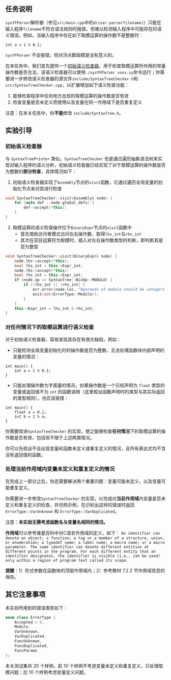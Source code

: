 ## 任务说明
`sysYFParser`解析器（参见`src/main.cpp`中的`driver.parse(filename)`）只能在输入程序`filename`不符合语法规则时报错，但难以检测输入程序中可能存在的语义错误。例如，当输入程序中存在如下取模运算的操作数不是整数时：
```
int a = 1 % 0.1;
```
`sysYFParser` 不会报错，但对浮点数取模是没有意义的。

在本任务中，我们首先提供一个[初始语义检查器](#初始语义检查器)，用于检查取模运算所作用的常量操作数是否合法，该语义检查器可以使用`./sysYFParser xxxx.sy`命令运行；你需要进一步修改语义检查器的源文件`include/SyntaxTreeChecker.h`和`src/SyntaxTreeChecker.cpp`，以扩展增加如下语义检查功能：
1. 能够检查程序中任何地方出现的取模运算的操作数是否有效
2. 检查变量是否未定义而使用以及变量在同一作用域下是否重复定义

注意：在本关任务中，你**不能**修改 `include/SyntaxTree.h`。

## 实验引导
### 初始语义检查器

与 `SyntaxTreePrinter` 类似，`SyntaxTreeChecker` 也是通过遍历抽象语法树来实现对输入程序的语义分析，初始语义检查器已经实现了对于取模运算的操作数是否为整数的**部分检查**，具体情况如下：

1. 初始语义检查器实现了`Assembly`节点的`visit`函数，它通过遍历全局变量的初始化节点来对其进行检查

```cpp
void SyntaxTreeChecker::visit(Assembly& node) {
    for (auto def : node.global_defs) {
        def->accept(*this);
    }
}
```
2. 取模运算的语义检查操作位于`BinaryExpr`节点的`visit`函数中
	- 首先借助访问者模式访问左右操作数，取得`lhs_int`与`rhs_int`
    - 其次在双目运算符为取模时，插入对左右操作数类型的判断，即判断其是否为整型

```cpp
void SyntaxTreeChecker::visit(BinaryExpr& node) {
    node.lhs->accept(*this);
    bool lhs_int = this->Expr_int;
    node.rhs->accept(*this);
    bool rhs_int = this->Expr_int;
    if (node.op == SyntaxTree::BinOp::MODULO) {
        if (!lhs_int || !rhs_int) {
            err.error(node.loc, "Operands of modulo should be integers.");
            exit(int(ErrorType::Modulo));
        }
    }
    this->Expr_int = lhs_int & rhs_int;
}
```

### 对任何情况下的取模运算进行语义检查
对于初始语义检查器，容易发现其存在有很大缺陷，例如：
- 只能检测全局变量初始化时的操作数是否为整数，无法处理函数块内部声明的变量的情况：
```
int main() {
    int a = 1 % 0.1;
}
```
- 只能处理操作数为字面量的情况，如果操作数是一个已经声明为 `float` 类型的变量或返回值不为 `int` 的函数调用（这里假设函数声明时的类型与其实际返回的类型相同），也应该报错：
```
int main() {
    float a = 0.1;
    int b = 1 % a;
}
```
你需要改进`SyntaxTreeChecker` 的实现，使之能够检查**任何情况**下的取模运算的操作数是否有效，包括但不限于上述两类情况。

你可以先假设不会出现变量和函数未定义或重复定义的情况，且所有表达式均不含没有返回值的函数。

### 处理当前作用域内变量未定义和重复定义的情况

在完成上一部分之后，你还需要解决两个重要问题：变量可能未定义，以及变量可能重复定义。

你需要进一步修改`SyntaxTreeChecker` 的实现，以完成对**当前作用域**内变量是否未定义和重复定义的检查，并仿照示例，在识别出这样的错误时返回 `ErrorType::VarUnknown` 和 `ErrorType::VarDuplicated`。

注意：**本实验无需考虑函数名与变量名相同的情况。**

**作用域**可以参考维基百科中对C语言作用域的定义，如下：
`An identifier can denote an object; a function; a tag or a member of a structure, union, or enumeration; a typedef name; a label name; a macro name; or a macro parameter. The same identifier can denote different entities at different points in the program. For each different entity that an identifier designates, the identifier is visible (i.e., can be used) only within a region of program text called its scope.`

**提醒**：1）形式参数在函数体的顶层作用域内；2）参考教材 7.2.2 节作用域信息的保存。

## 其它注意事项
本实验所用到的错误类型如下：
```cpp
enum class ErrorType {
    Accepted = 0,
    Modulo,
    VarUnknown,
    VarDuplicated,
    FuncUnknown,
    FuncDuplicated,
    FuncParams
};
```

本关测试集共 20 个样例，前 10 个样例不考虑变量未定义和重复定义，只处理取模问题；后 10 个样例考虑变量定义问题。